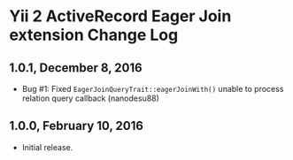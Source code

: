 Yii 2 ActiveRecord Eager Join extension Change Log
==================================================

1.0.1, December 8, 2016
-----------------------

- Bug #1: Fixed `EagerJoinQueryTrait::eagerJoinWith()` unable to process relation query callback (nanodesu88)

1.0.0, February 10, 2016
------------------------

- Initial release.
